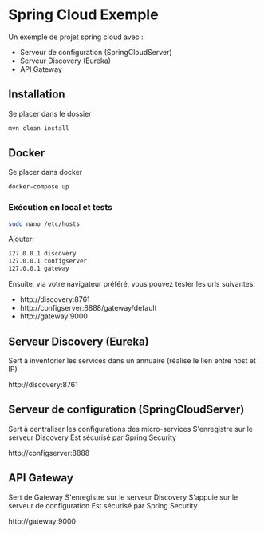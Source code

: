 # Spring Cloud Exemple

Un exemple de projet spring cloud avec :

* Serveur de configuration (SpringCloudServer)
* Serveur Discovery (Eureka)
* API Gateway

## Installation

Se placer dans le dossier

```bash
mvn clean install
```

## Docker

Se placer dans docker

```bash
docker-compose up
```

### Exécution en local et tests

```bash
sudo nano /etc/hosts
```

Ajouter:

```bash
127.0.0.1 discovery
127.0.0.1 configserver
127.0.0.1 gateway
```

Ensuite, via votre navigateur préféré, vous pouvez tester les urls suivantes:

* http://discovery:8761
* http://configserver:8888/gateway/default
* http://gateway:9000


## Serveur Discovery (Eureka)

Sert à inventorier les services dans un annuaire (réalise le lien entre host et IP)

http://discovery:8761

## Serveur de configuration (SpringCloudServer)

Sert à centraliser les configurations des micro-services
S'enregistre sur le serveur Discovery
Est sécurisé par Spring Security

http://configserver:8888

## API Gateway

Sert de Gateway
S'enregistre sur le serveur Discovery
S'appuie sur le serveur de configuration
Est sécurisé par Spring Security

http://gateway:9000

## 
